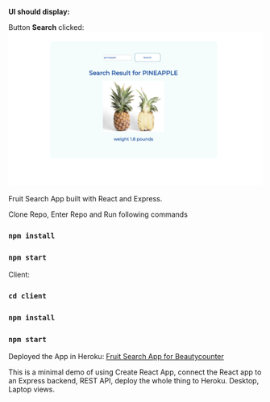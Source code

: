 **UI should display:**

Button **Search** clicked:
![alt text](mockups/fruit-app.png)

Fruit Search App built with React and Express.

Clone Repo, Enter Repo and Run following commands

### `npm install`
### `npm start`


Client:

### `cd client`
### `npm install`
### `npm start` 


Deployed the App in Heroku: [Fruit Search App for Beautycounter](https://beautycounter.herokuapp.com/)


This is a minimal demo of using Create React App, connect the React app to an Express backend, REST API, deploy the whole thing to Heroku.
Desktop, Laptop views.
